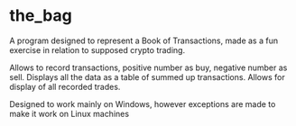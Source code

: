 # the_bag

A program designed to represent a Book of Transactions, made as a fun exercise in relation to supposed crypto trading.

Allows to record transactions, positive number as buy, negative number as sell.
Displays all the data as a table of summed up transactions.
Allows for display of all recorded trades.

Designed to work mainly on Windows, however exceptions are made to make it work on Linux machines
